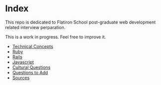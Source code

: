 # Index

This repo is dedicated to Flatiron School post-graduate web development related interview perparation.

This is a work in progress. Feel free to improve it.

* [Technical Concepts](technical-concepts-prep.md)
* [Ruby](ruby-prep.md)
* [Rails](rails-prep.md)
* [Javascript](javascript-prep.md)
* [Cultural Questions](cultural-prep.md)
* [Questions to Add](questions-to-add.md)
* [Sources](sources.md)
